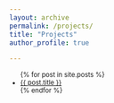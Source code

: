 ```yaml
---
layout: archive
permalink: /projects/
title: "Projects"
author_profile: true

---
```

<small>
  <ul>
    {% for post in site.posts %}
      <li>
        <a href="{{ post.url }}">{{ post.title }}</a>
      </li>
    {% endfor %}
  </ul>
</small>
